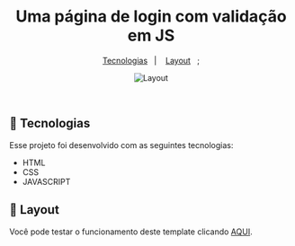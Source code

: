 <h1 align="center"> Uma página de login com validação em JS </h1>

<p align="center">
  <a href="#-tecnologias">Tecnologias</a>&nbsp;&nbsp;&nbsp;|&nbsp;&nbsp;&nbsp;
  <a href="#-layout">Layout</a>&nbsp;&nbsp;&nbsp;;
</p>

<p align="center">
  <img alt="Layout" src="https://user-images.githubusercontent.com/50504765/226400572-e773262e-f335-4d39-80bc-c21986b0f856.png">
</p>

<br>

## 🚀 Tecnologias

Esse projeto foi desenvolvido com as seguintes tecnologias:

- HTML
- CSS
- JAVASCRIPT

## 🔖 Layout

Você pode testar o funcionamento deste template clicando <a href="https://vertigo-login.vercel.app" target="_blank">AQUI</a>.
